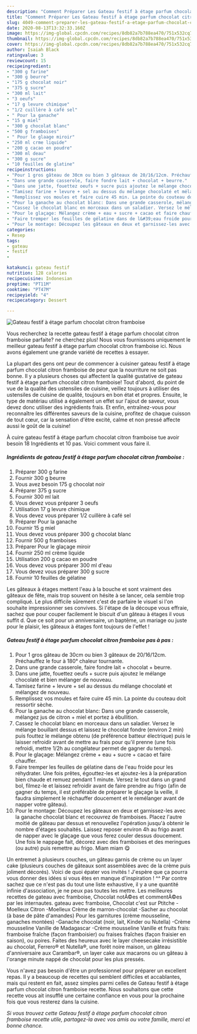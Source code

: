 ```yaml
---
description: "Comment Préparer Les Gateau festif à étage parfum chocolat citron framboise"
title: "Comment Préparer Les Gateau festif à étage parfum chocolat citron framboise"
slug: 4049-comment-preparer-les-gateau-festif-a-etage-parfum-chocolat-citron-framboise
date: 2020-08-13T13:32:33.160Z
image: https://img-global.cpcdn.com/recipes/8db82a7b788ea470/751x532cq70/gateau-festif-a-etage-parfum-chocolat-citron-framboise-photo-principale-de-la-recette.jpg
thumbnail: https://img-global.cpcdn.com/recipes/8db82a7b788ea470/751x532cq70/gateau-festif-a-etage-parfum-chocolat-citron-framboise-photo-principale-de-la-recette.jpg
cover: https://img-global.cpcdn.com/recipes/8db82a7b788ea470/751x532cq70/gateau-festif-a-etage-parfum-chocolat-citron-framboise-photo-principale-de-la-recette.jpg
author: Isaiah Black
ratingvalue: 3
reviewcount: 15
recipeingredient:
- "300 g farine"
- "300 g beurre"
- "175 g chocolat noir"
- "375 g sucre"
- "300 ml lait"
- "3 oeufs"
- "17 g levure chimique"
- "1/2 cuillère à café sel"
- " Pour la ganache"
- "15 g miel"
- "300 g chocolat blanc"
- "500 g framboises"
- " Pour le glaage miroir"
- "250 ml crme liquide"
- "200 g cacao en poudre"
- "300 ml deau"
- "300 g sucre"
- "10 feuilles de glatine"
recipeinstructions:
- "Pour 1 gros gâteau de 30cm ou bien 3 gâteaux de 20/16/12cm. Préchauffez le four à 180° chaleur tournante."
- "Dans une grande casserole, faire fondre lait + chocolat + beurre."
- "Dans une jatte, fouettez oeufs + sucre puis ajoutez le mélange chocolaté et bien mélanger de nouveau."
- "Tamisez farine + levure + sel au dessus du mélange chocolaté et mélangez de nouveau."
- "Remplissez vos moules et faire cuire 45 min. La pointe du couteau doit ressortir sèche."
- "Pour la ganache au chocolat blanc: Dans une grande casserole, mélangez jus de citron + miel et portez à ébullition."
- "Cassez le chocolat blanc en morceaux dans un saladier. Versez le mélange bouillant dessus et laissez le chocolat fondre (environ 2 min) puis fouttez le mélange obtenu (de préférence batteur électrique) puis le laisser refroidir avant de mettre au frais pour qu&#39;il prenne (une fois refroidi, mettre 1/2h au congélateur permet de gagner du temps)."
- "Pour le glaçage: Mélangez crème + eau + sucre + cacao et faire chauffer."
- "Faire tremper les feuilles de gélatine dans de l&#39;eau froide pour les réhydrater. Une fois prêtes, égouttez-les et ajoutez-les à la préparation bien chaude et remuez pendant 1 minute. Versez le tout dans un grand bol, filmez-le et laissez refroidir avant de faire prendre au frigo (afin de gagner du temps, il est préférable de préparer le glaçage la veille, il faudra simplement le réchauffer doucement et le remélanger avant de napper votre gâteau)."
- "Pour le montage: Découpez les gâteaux en deux et garnissez-les avec la ganache chocolat blanc et recouvrez de framboises. Placez l&#39;autre moitié de gâteau par dessus et renouvellez l&#39;opération jusqu&#39;à obtenir le nombre d&#39;étages souhaités. Laissez reposer environ 4h au frigo avant de napper avec le glaçage que vous ferez couler dessus doucement. Une fois le nappage fait, décorez avec des framboises et des meringues (ou autre) puis remettre au frigo. Miam miam 😋"
categories:
- Resep
tags:
- gateau
- festif
- 

katakunci: gateau festif  
nutrition: 128 calories
recipecuisine: Indonesian
preptime: "PT11M"
cooktime: "PT47M"
recipeyield: "4"
recipecategory: Dessert

---
```



![Gateau festif à étage parfum chocolat citron framboise](https://img-global.cpcdn.com/recipes/8db82a7b788ea470/751x532cq70/gateau-festif-a-etage-parfum-chocolat-citron-framboise-photo-principale-de-la-recette.jpg)

Vous recherchez la recette gateau festif à étage parfum chocolat citron framboise parfaite? ne cherchez plus! Nous vous fournissons uniquement le meilleur gateau festif à étage parfum chocolat citron framboise ici. Nous avons également une grande variété de recettes à essayer.

La plupart des gens ont peur de commencer à cuisiner gateau festif à étage parfum chocolat citron framboise de peur que la nourriture ne soit pas bonne. Il y a plusieurs choses qui affectent la qualité gustative de gateau festif à étage parfum chocolat citron framboise! Tout d'abord, du point de vue de la qualité des ustensiles de cuisine, veillez toujours à utiliser des ustensiles de cuisine de qualité, toujours en bon état et propres. Ensuite, le type de matériau utilisé a également un effet sur l'ajout de saveur, vous devez donc utiliser des ingrédients frais. Et enfin, entraînez-vous pour reconnaître les différentes saveurs de la cuisine, profitez de chaque cuisson de tout cœur, car la sensation d'être excité, calme et non pressé affecte aussi le goût de la cuisine!

<!--inarticleads1-->

À cuire gateau festif à étage parfum chocolat citron framboise tue avoir besoin 18 Ingrédients et 10 pas. Voici comment vous faire il.

##### Ingrédients de gateau festif à étage parfum chocolat citron framboise :

1. Préparer 300 g farine
1. Fournir 300 g beurre
1. Vous avez besoin 175 g chocolat noir
1. Préparer 375 g sucre
1. Fournir 300 ml lait
1. Vous devez vous préparer 3 oeufs
1. Utilisation 17 g levure chimique
1. Vous devez vous préparer 1/2 cuillère à café sel
1. Préparer  Pour la ganache
1. Fournir 15 g miel
1. Vous devez vous préparer 300 g chocolat blanc
1. Fournir 500 g framboises
1. Préparer  Pour le glaçage miroir
1. Fournir 250 ml crème liquide
1. Utilisation 200 g cacao en poudre
1. Vous devez vous préparer 300 ml d&#39;eau
1. Vous devez vous préparer 300 g sucre
1. Fournir 10 feuilles de gélatine


Les gâteaux à étages mettent l&#39;eau à la bouche et sont vraiment des gâteaux de fête, mais trop souvent on hésite à se lancer, cela semble trop compliqué. Le plus difficile sûrement c&#39;est de parfaire le visuel si l&#39;on souhaite impressionner ses convives. Si l&#39;étape de la découpe vous effraie, sachez que pour couper facilement le biscuit d&#39;un gâteau à étages il vous suffit d. Que ce soit pour un anniversaire, un baptême, un mariage ou juste pour le plaisir, les gâteaux à étages font toujours de l&#39;effet ! 

<!--inarticleads2-->

##### Gateau festif à étage parfum chocolat citron framboise pas à pas :

1. Pour 1 gros gâteau de 30cm ou bien 3 gâteaux de 20/16/12cm. Préchauffez le four à 180° chaleur tournante.
1. Dans une grande casserole, faire fondre lait + chocolat + beurre.
1. Dans une jatte, fouettez oeufs + sucre puis ajoutez le mélange chocolaté et bien mélanger de nouveau.
1. Tamisez farine + levure + sel au dessus du mélange chocolaté et mélangez de nouveau.
1. Remplissez vos moules et faire cuire 45 min. La pointe du couteau doit ressortir sèche.
1. Pour la ganache au chocolat blanc: Dans une grande casserole, mélangez jus de citron + miel et portez à ébullition.
1. Cassez le chocolat blanc en morceaux dans un saladier. Versez le mélange bouillant dessus et laissez le chocolat fondre (environ 2 min) puis fouttez le mélange obtenu (de préférence batteur électrique) puis le laisser refroidir avant de mettre au frais pour qu&#39;il prenne (une fois refroidi, mettre 1/2h au congélateur permet de gagner du temps).
1. Pour le glaçage: Mélangez crème + eau + sucre + cacao et faire chauffer.
1. Faire tremper les feuilles de gélatine dans de l&#39;eau froide pour les réhydrater. Une fois prêtes, égouttez-les et ajoutez-les à la préparation bien chaude et remuez pendant 1 minute. Versez le tout dans un grand bol, filmez-le et laissez refroidir avant de faire prendre au frigo (afin de gagner du temps, il est préférable de préparer le glaçage la veille, il faudra simplement le réchauffer doucement et le remélanger avant de napper votre gâteau).
1. Pour le montage: Découpez les gâteaux en deux et garnissez-les avec la ganache chocolat blanc et recouvrez de framboises. Placez l&#39;autre moitié de gâteau par dessus et renouvellez l&#39;opération jusqu&#39;à obtenir le nombre d&#39;étages souhaités. Laissez reposer environ 4h au frigo avant de napper avec le glaçage que vous ferez couler dessus doucement. Une fois le nappage fait, décorez avec des framboises et des meringues (ou autre) puis remettre au frigo. Miam miam 😋


Un entremet à plusieurs couches, un gâteau garnis de crème ou un layer cake (plusieurs couches de gâteaux sont assemblées avec de la crème puis joliment décorés). Voici de quoi épater vos invités ! J&#39;espère que ça pourra vous donner des idées si vous êtes en manque d&#39;inspiration ! ^^ Par contre sachez que ce n&#39;est pas du tout une liste exhaustive, il y a une quantité infinie d&#39;association, je ne peux pas toutes les mettre. Les meilleures recettes de gateau avec framboise, Chocolat notÃ©es et commentÃ©es par les internautes. gateau avec framboise, Chocolat c&#39;est sur Ptitche -Moelleux Citron -Moelleux Crème de marron-chocolat -Sacher au chocolat (à base de pâte d&#39;amandes) Pour les garnitures (crème mousseline, ganaches montées) -Ganache chocolat (noir, lait, Kinder ou Nutella) -Crème mousseline Vanille de Madagascar -Crème mousseline Vanille et fruits frais: framboise fraîche (façon framboisier) ou fraises fraîches (façon fraisier en saison), ou poires. Faites des heureux avec le layer cheesecake irrésistible au chocolat, Ferrero® et Nutella®, une forêt noire maison, un gâteau d&#39;anniversaire aux Carambar®, un layer cake aux macarons ou un gâteau à l&#39;orange minute nappé de chocolat pour les plus pressés. 

<!--inarticleads1-->

<p>
Vous n'avez pas besoin d'être un professionnel pour préparer un excellent repas. Il y a beaucoup de recettes qui semblent difficiles et accablantes, mais qui restent en fait, assez simples parmi celles de Gateau festif à étage parfum chocolat citron framboise recette. Nous souhaitons que cette recette vous ait insufflé une certaine confiance en vous pour la prochaine fois que vous resterez dans la cuisine.
</p>

<p>
<i>Si vous trouvez cette Gateau festif à étage parfum chocolat citron framboise recette utile, partagez-la avec vos amis ou votre famille, merci et bonne chance.</i>
</p>
